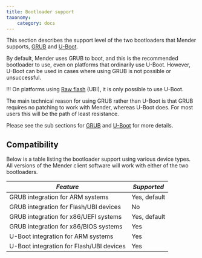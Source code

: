 ```yaml
---
title: Bootloader support
taxonomy:
    category: docs
---
```


This section describes the support level of the two bootloaders that Mender supports, [GRUB](https://www.gnu.org/software//?target=_blank) and [U-Boot](http://www.denx.de/wiki/U-Boot?target=_blank).

By default, Mender uses GRUB to boot, and this is the recommended bootloader to use, even on platforms that ordinarily use U-Boot. However, U-Boot can be used in cases where using GRUB is not possible or unsuccessful.

!!! On platforms using [Raw flash](../03.Raw-flash/docs.md) (UBI), it is only possible to use U-Boot.

The main technical reason for using GRUB rather than U-Boot is that GRUB requires no patching to work with Mender, whereas U-Boot does. For most users this will be the path of least resistance.

Please see the sub sections for [GRUB](./01.GRUB/docs.md) and [U-Boot](./02.U-Boot/docs.md) for more details.

## Compatibility

Below is a table listing the bootloader support using various device types. All versions of the Mender client software will work with either of the two bootloaders.

| *Feature*                                | *Supported*  |
|------------------------------------------|--------------|
| GRUB integration for ARM systems         | Yes, default |
| GRUB integration for Flash/UBI devices   | No           |
| GRUB integration for x86/UEFI systems    | Yes, default |
| GRUB integration for x86/BIOS systems    | Yes          |
| U-Boot integration for ARM systems       | Yes          |
| U-Boot integration for Flash/UBI devices | Yes          |

